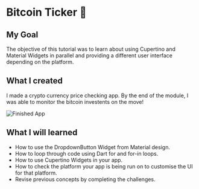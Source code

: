 # Bitcoin Ticker 🤑

## My Goal

The objective of this tutorial was to learn about using Cupertino and Material Widgets in parallel and providing a different user interface depending on the platform.


## What I created

I made a crypto currency price checking app. By the end of the module, I was able to monitor the bitcoin investents on the move!

![Finished App](https://github.com/londonappbrewery/Images/blob/master/bitcoin-flutter-demo.gif)

## What I will learned

- How to use the DropdownButton Widget from Material design.
- How to loop through code using Dart for and for-in loops.
- How to use Cupertino Widgets in your app.
- How to check the platform your app is being run on to customise the UI for that platform.
- Revise previous concepts by completing the challenges.
